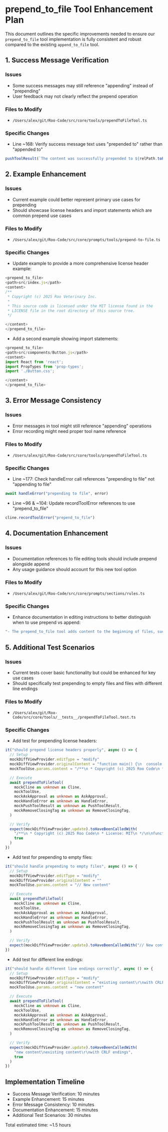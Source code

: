 # prepend_to_file Tool Enhancement Plan

This document outlines the specific improvements needed to ensure our `prepend_to_file` tool implementation is fully consistent and robust compared to the existing `append_to_file` tool.

## 1. Success Message Verification

### Issues
- Some success messages may still reference "appending" instead of "prepending"
- User feedback may not clearly reflect the prepend operation

### Files to Modify
- `/Users/alex/git/Roo-Code/src/core/tools/prependToFileTool.ts`

### Specific Changes
- Line ~168: Verify success message text uses "prepended to" rather than "appended to"
```typescript
pushToolResult(`The content was successfully prepended to ${relPath.toPosix()}.${newProblemsMessage}`)
```

## 2. Example Enhancement

### Issues
- Current example could better represent primary use cases for prepending
- Should showcase license headers and import statements which are common prepend use cases

### Files to Modify
- `/Users/alex/git/Roo-Code/src/core/prompts/tools/prepend-to-file.ts`

### Specific Changes
- Update example to provide a more comprehensive license header example:
```typescript
<prepend_to_file>
<path>src/index.js</path>
<content>
/**
 * Copyright (c) 2025 Roo Veterinary Inc.
 * 
 * This source code is licensed under the MIT license found in the
 * LICENSE file in the root directory of this source tree.
 */

</content>
</prepend_to_file>
```

- Add a second example showing import statements:
```typescript
<prepend_to_file>
<path>src/components/Button.js</path>
<content>
import React from 'react';
import PropTypes from 'prop-types';
import './Button.css';

</content>
</prepend_to_file>
```

## 3. Error Message Consistency

### Issues
- Error messages in tool might still reference "appending" operations
- Error recording might need proper tool name reference

### Files to Modify
- `/Users/alex/git/Roo-Code/src/core/tools/prependToFileTool.ts`

### Specific Changes
- Line ~177: Check handleError call references "prepending to file" not "appending to file"
```typescript
await handleError("prepending to file", error)
```

- Line ~96 & ~104: Update recordToolError references to use "prepend_to_file"
```typescript
cline.recordToolError("prepend_to_file")
```

## 4. Documentation Enhancement

### Issues
- Documentation references to file editing tools should include prepend alongside append
- Any usage guidance should account for this new tool option

### Files to Modify
- `/Users/alex/git/Roo-Code/src/core/prompts/sections/rules.ts`

### Specific Changes
- Enhance documentation in editing instructions to better distinguish when to use prepend vs append:

```typescript
"- The prepend_to_file tool adds content to the beginning of files, such as adding license headers, import statements, or configuration headers. This tool will always add the content at the beginning of the file, before any existing content.",
```

## 5. Additional Test Scenarios

### Issues
- Current tests cover basic functionality but could be enhanced for key use cases
- Should specifically test prepending to empty files and files with different line endings

### Files to Modify
- `/Users/alex/git/Roo-Code/src/core/tools/__tests__/prependToFileTool.test.ts`

### Specific Changes
- Add test for prepending license headers:
```typescript
it("should prepend license headers properly", async () => {
  // Setup
  mockDiffViewProvider.editType = "modify"
  mockDiffViewProvider.originalContent = "function main() {\n  console.log('Hello world');\n}"
  mockToolUse.params.content = "/**\n * Copyright (c) 2025 Roo Code\n * License: MIT\n */\n"

  // Execute
  await prependToFileTool(
    mockCline as unknown as Cline,
    mockToolUse,
    mockAskApproval as unknown as AskApproval,
    mockHandleError as unknown as HandleError,
    mockPushToolResult as unknown as PushToolResult,
    mockRemoveClosingTag as unknown as RemoveClosingTag,
  )

  // Verify
  expect(mockDiffViewProvider.update).toHaveBeenCalledWith(
    "/**\n * Copyright (c) 2025 Roo Code\n * License: MIT\n */\n\nfunction main() {\n  console.log('Hello world');\n}", 
    true
  )
})
```

- Add test for prepending to empty files:
```typescript
it("should handle prepending to empty files", async () => {
  // Setup
  mockDiffViewProvider.editType = "modify"
  mockDiffViewProvider.originalContent = ""
  mockToolUse.params.content = "// New content"

  // Execute
  await prependToFileTool(
    mockCline as unknown as Cline,
    mockToolUse,
    mockAskApproval as unknown as AskApproval,
    mockHandleError as unknown as HandleError,
    mockPushToolResult as unknown as PushToolResult,
    mockRemoveClosingTag as unknown as RemoveClosingTag,
  )

  // Verify
  expect(mockDiffViewProvider.update).toHaveBeenCalledWith("// New content", true)
})
```

- Add test for different line endings:
```typescript
it("should handle different line endings correctly", async () => {
  // Setup
  mockDiffViewProvider.editType = "modify"
  mockDiffViewProvider.originalContent = "existing content\r\nwith CRLF endings"
  mockToolUse.params.content = "new content"

  // Execute
  await prependToFileTool(
    mockCline as unknown as Cline,
    mockToolUse,
    mockAskApproval as unknown as AskApproval,
    mockHandleError as unknown as HandleError,
    mockPushToolResult as unknown as PushToolResult,
    mockRemoveClosingTag as unknown as RemoveClosingTag,
  )

  // Verify
  expect(mockDiffViewProvider.update).toHaveBeenCalledWith(
    "new content\nexisting content\r\nwith CRLF endings", 
    true
  )
})
```

## Implementation Timeline

- Success Message Verification: 10 minutes
- Example Enhancement: 15 minutes
- Error Message Consistency: 10 minutes
- Documentation Enhancement: 15 minutes
- Additional Test Scenarios: 30 minutes

Total estimated time: ~1.5 hours
